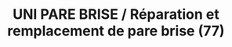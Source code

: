 ---
title: "UNI PARE BRISE / Réparation et remplacement de pare brise (77)"
url: /provins/uni-pare-brise-reparation-et-remplacement-de-pare-brise-77/
shop: Autowerkstatt
---